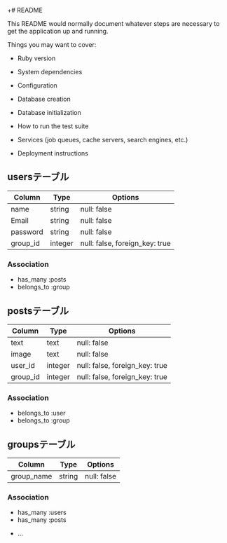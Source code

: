 +# README

This README would normally document whatever steps are necessary to get the
application up and running.

Things you may want to cover:

* Ruby version

* System dependencies

* Configuration

* Database creation

* Database initialization

* How to run the test suite

* Services (job queues, cache servers, search engines, etc.)

* Deployment instructions
## usersテーブル

|Column|Type|Options|
|------|----|-------|
| name | string | null: false |
| Email | string | null: false |
| password | string | null: false |
| group_id | integer | null: false, foreign_key: true|

### Association
- has_many :posts
- belongs_to :group

## postsテーブル

|Column|Type|Options|
|------|----|-------|
| text | text | null: false |
| image | text | null: false |
| user_id | integer | null: false, foreign_key: true|
| group_id | integer | null: false, foreign_key: true|

### Association
- belongs_to :user
- belongs_to :group

## groupsテーブル

|Column|Type|Options|
|------|----|-------|
| group_name | string | null: false|

### Association

- has_many :users
- has_many :posts

* ...